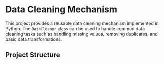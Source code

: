 # Data Cleaning Mechanism

This project provides a reusable data cleaning mechanism implemented in Python. The `DataCleaner` class can be used to handle common data cleaning tasks such as handling missing values, removing duplicates, and basic data transformations.

## Project Structure

